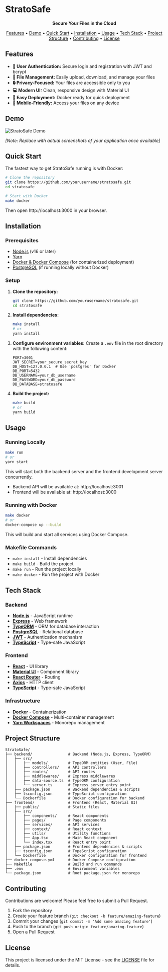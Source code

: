 # StratoSafe

<!-- <p align="center"> TODO
  <img src="https://via.placeholder.com/200x200.png?text=StratoSafe" alt="StratoSafe Logo" width="200" height="200">
</p> --> 

<p align="center">
  <strong>Secure Your Files in the Cloud</strong>
</p>

<p align="center">
  <a href="#features">Features</a> •
  <a href="#demo">Demo</a> •
  <a href="#quick-start">Quick Start</a> •
  <a href="#installation">Installation</a> •
  <a href="#usage">Usage</a> •
  <a href="#tech-stack">Tech Stack</a> •
  <a href="#project-structure">Project Structure</a> •
  <a href="#contributing">Contributing</a> •
  <a href="#license">License</a>
</p>

## Features

- **🔐 User Authentication:** Secure login and registration with JWT and bcrypt
- **📁 File Management:** Easily upload, download, and manage your files
- **🔒 Privacy-Focused:** Your files are accessible only to you
- **💻 Modern UI:** Clean, responsive design with Material UI
- **🐳 Easy Deployment:** Docker ready for quick deployment
- **📱 Mobile-Friendly:** Access your files on any device

## Demo

![StratoSafe Demo](https://via.placeholder.com/800x450.png?text=StratoSafe+Demo)

*[Note: Replace with actual screenshots of your application once available]*

## Quick Start

The fastest way to get StratoSafe running is with Docker:

```bash
# Clone the repository
git clone https://github.com/yourusername/stratosafe.git
cd stratosafe

# Start with Docker
make docker
```

Then open http://localhost:3000 in your browser.

## Installation

### Prerequisites

- [Node.js](https://nodejs.org/) (v16 or later)
- [Yarn](https://yarnpkg.com/)
- [Docker & Docker Compose](https://docs.docker.com/compose/install/) (for containerized deployment)
- [PostgreSQL](https://www.postgresql.org/) (if running locally without Docker)

### Setup

1. **Clone the repository:**
   ```bash
   git clone https://github.com/yourusername/stratosafe.git
   cd stratosafe
   ```

2. **Install dependencies:**
   ```bash
   make install
   # or
   yarn install
   ```

3. **Configure environment variables:**
   Create a `.env` file in the root directory with the following content:
   ```
   PORT=3001
   JWT_SECRET=your_secure_secret_key
   DB_HOST=127.0.0.1  # Use 'postgres' for Docker
   DB_PORT=5432
   DB_USERNAME=your_db_username
   DB_PASSWORD=your_db_password
   DB_DATABASE=stratosafe
   ```

4. **Build the project:**
   ```bash
   make build
   # or
   yarn build
   ```

## Usage

### Running Locally

```bash
make run
# or
yarn start
```

This will start both the backend server and the frontend development server concurrently.

- Backend API will be available at: http://localhost:3001
- Frontend will be available at: http://localhost:3000

### Running with Docker

```bash
make docker
# or
docker-compose up --build
```

This will build and start all services using Docker Compose.

### Makefile Commands

- `make install` - Install dependencies
- `make build` - Build the project
- `make run` - Run the project locally
- `make docker` - Run the project with Docker

## Tech Stack

### Backend
- **[Node.js](https://nodejs.org/)** - JavaScript runtime
- **[Express](https://expressjs.com/)** - Web framework
- **[TypeORM](https://typeorm.io/)** - ORM for database interaction
- **[PostgreSQL](https://www.postgresql.org/)** - Relational database
- **[JWT](https://jwt.io/)** - Authentication mechanism
- **[TypeScript](https://www.typescriptlang.org/)** - Type-safe JavaScript

### Frontend
- **[React](https://reactjs.org/)** - UI library
- **[Material UI](https://mui.com/)** - Component library
- **[React Router](https://reactrouter.com/)** - Routing
- **[Axios](https://axios-http.com/)** - HTTP client
- **[TypeScript](https://www.typescriptlang.org/)** - Type-safe JavaScript

### Infrastructure
- **[Docker](https://www.docker.com/)** - Containerization
- **[Docker Compose](https://docs.docker.com/compose/)** - Multi-container management
- **[Yarn Workspaces](https://classic.yarnpkg.com/en/docs/workspaces/)** - Monorepo management

## Project Structure

```
StratoSafe/
├── backend/                # Backend (Node.js, Express, TypeORM)
│   ├── src/
│   │   ├── models/         # TypeORM entities (User, File)
│   │   ├── controllers/    # API controllers
│   │   ├── routes/         # API routes
│   │   ├── middlewares/    # Express middlewares
│   │   ├── data-source.ts  # TypeORM configuration
│   │   └── server.ts       # Express server entry point
│   ├── package.json        # Backend dependencies & scripts
│   ├── tsconfig.json       # TypeScript configuration
│   └── Dockerfile          # Docker configuration for backend
├── frontend/               # Frontend (React, Material UI)
│   ├── public/             # Static files
│   ├── src/
│   │   ├── components/     # React components
│   │   ├── pages/          # Page components
│   │   ├── services/       # API services
│   │   ├── context/        # React context
│   │   ├── utils/          # Utility functions
│   │   ├── App.tsx         # Main React component
│   │   └── index.tsx       # React entry point
│   ├── package.json        # Frontend dependencies & scripts
│   ├── tsconfig.json       # TypeScript configuration
│   └── Dockerfile          # Docker configuration for frontend
├── docker-compose.yml      # Docker Compose configuration
├── Makefile                # Build and run commands
├── .env                    # Environment variables
└── package.json            # Root package.json for monorepo
```

## Contributing

Contributions are welcome! Please feel free to submit a Pull Request.

1. Fork the repository
2. Create your feature branch (`git checkout -b feature/amazing-feature`)
3. Commit your changes (`git commit -m 'Add some amazing feature'`)
4. Push to the branch (`git push origin feature/amazing-feature`)
5. Open a Pull Request

## License

This project is licensed under the MIT License - see the [LICENSE](LICENSE) file for details.
